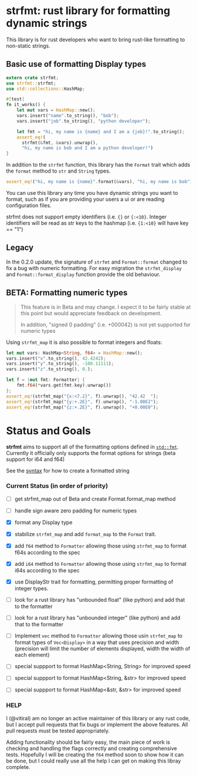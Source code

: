 # strfmt: rust library for formatting dynamic strings

This library is for rust developers who want to bring rust-like
formatting to non-static strings.

## Basic use of formatting Display types
``` rust
extern crate strfmt;
use strfmt::strfmt;
use std::collections::HashMap;

#[test]
fn it_works() {
    let mut vars = HashMap::new();
    vars.insert("name".to_string(), "bob");
    vars.insert("job".to_string(), "python developer");

    let fmt = "hi, my name is {name} and I am a {job}!".to_string();
    assert_eq!(
      strfmt(&fmt, &vars).unwrap(),
      "hi, my name is bob and I am a python developer!")
}
```

In addition to the `strfmt` function, this library has the `Format` trait which
adds the `format` method to `str` and `String` types.

``` rust
assert_eq!("hi, my name is {name}".format(&vars), "hi, my name is bob")
```

You can use this library any time you have dynamic strings you want to format,
such as if you are providing your users a ui or are reading configuration files.

strfmt does not support empty identifiers (i.e. `{}` or `{:<10}`. Integer
identifiers will be read as str keys to the hashmap (i.e. `{1:<10}` will have
key == "1")

## Legacy
In the 0.2.0 update, the signature of `strfmt` and `Format::format` changed to
fix a bug with numeric formatting.  For easy migration the `strfmt_display` and
`Format::format_display` function provide the old behaviour.

## **BETA**: Formatting numeric types
> This feature is in Beta and may change. I expect it to be fairly stable
> at this point but would appreciate feedback on development.
>
> In addition, "signed 0 padding" (i.e. +000042) is not yet supported
> for numeric types

Using `strfmt_map` it is also possible to format integers and floats:
``` rust
let mut vars: HashMap<String, f64> = HashMap::new();
vars.insert("x".to_string(), 42.4242);
vars.insert("y".to_string(), -100.11111);
vars.insert("z".to_string(), 0.);

let f = |mut fmt: Formatter| {
    fmt.f64(*vars.get(fmt.key).unwrap())
};
assert_eq!(strfmt_map("{x:<7.2}", f).unwrap(), "42.42  ");
assert_eq!(strfmt_map("{y:+.2E}", f).unwrap(), "-1.00E2");
assert_eq!(strfmt_map("{z:+.2E}", f).unwrap(), "+0.00E0");
```

# Status and Goals

**strfmt** aims to support all of the formatting options defined in
[`std::fmt`](https://doc.rust-lang.org/std/fmt/). Currently it officially only
supports the format options for strings (beta support for i64 and f64)

See the [syntax](https://doc.rust-lang.org/std/fmt/#syntax) for how to create a
formatted string

### Current Status (in order of priority)
- [ ] get strfmt_map out of Beta and create Format.format_map method
- [ ] handle sign aware zero padding for numeric types
- [x] format any Display type
- [x] stabilize `strfmt_map` and add `format_map` to the `Format` trait.
- [x] add `f64` method to `Formatter` allowing those using `strfmt_map` to format f64s according to the spec
- [x] add `i64` method to `Formatter` allowing those using `strfmt_map` to format i64s according to the spec
- [x] use DisplayStr trait for formatting, permitting proper formatting of integer types.
- [ ] look for a rust library has "unbounded float" (like python) and add that to the formatter
- [ ] look for a rust library has "unbounded integer" (like python) and add that to the formatter
- [ ] Implement `vec` method to `Formatter` allowing those usin `strfmt_map` to format types of `Vec<Display>` in a way that uses precision and width (precision will limit the number of elements displayed, width the width of each element)
- [ ] special suppport to format HashMap<String, String> for improved speed
- [ ] special suppport to format HashMap<String, &str> for improved speed
- [ ] special suppport to format HashMap<&str, &str> for improved speed


### HELP
I (@vitiral) am no longer an active maintainer of this library or any rust code,
but I accept pull requests that fix bugs or implement the above features. All
pull requests must be tested appropriately.

Adding functionality should be fairly easy, the main piece of work is checking
and handling the flags correctly and creating comprehensive tests. Hopefully I
will be creating the `f64` method soon to show how it can be done, but I could
really use all the help I can get on making this libray complete.

